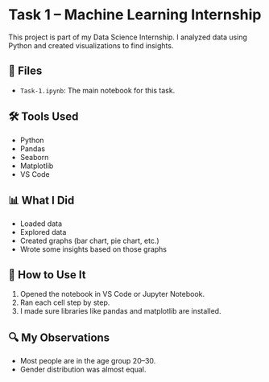 # Task 1 – Machine Learning Internship

This project is part of my Data Science Internship. I analyzed data using Python and created visualizations to find insights.

## 📁 Files

- `Task-1.ipynb`: The main notebook for this task.

## 🛠 Tools Used

- Python
- Pandas
- Seaborn
- Matplotlib
- VS Code

## 📊 What I Did

- Loaded data
- Explored data
- Created graphs (bar chart, pie chart, etc.)
- Wrote some insights based on those graphs

## 🚀 How to Use It

1. Opened the notebook in VS Code or Jupyter Notebook.
2. Ran each cell step by step.
3. I made sure libraries like pandas and matplotlib are installed.

## 🔍 My Observations
- Most people are in the age group 20–30.
- Gender distribution was almost equal.
